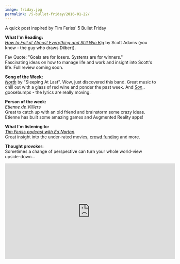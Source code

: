 ```yaml
---
image: friday.jpg
permalink: /5-bullet-friday/2016-01-22/
---
```


A quick post inspired by Tim Feriss' 5 Bullet Friday

**What I'm Reading:** 
<br>_<a href="http://amzn.to/1WAyepX" target="_blank">How to Fail at Almost Everything and Still Win Big</a>_ by Scott Adams (you know - the guy who draws Dilbert). 

Fav Quote: "Goals are for losers. Systems are for winners." 
<br>Fascinating ideas on how to manage life and work and insight into Scott's life. Full review coming soon.

**Song of the Week:** 
<br>_<a href="https://soundcloud.com/sleepingatlast/north" target="_blank">North</a>_ by "Sleeping At Last".
Wow, just discovered this band. Great music to chill out with a glass of red wine and ponder the past week. And _<a href="https://soundcloud.com/sleepingatlast/son" target="_blank">Son</a>_.. goosebumps - the lyrics are really moving.

**Person of the week:** 
<br>_<a href="https://www.linkedin.com/in/etiennejeandevilliers" target="_blank">Etienne de Villiers</a>_
<br>Great to catch up with an old friend and brainstorm some crazy ideas. Etienne has built some amazing games and Augmented Reality apps!

**What I'm listening to:** 
<br>_<a href="http://fourhourworkweek.com/2016/01/18/edward-norton-on-mastery-must-read-books-and-the-future-of-crowdfunding/" target="_blank">Tim Feriss podcast with Ed Norton</a>._
<br>Great insight into the under-rated movies, <a href="https://www.crowdrise.com/" target="_blank">crowd funding</a> and more.

**Thought provoker:** 
<br>Sometimes a change of perspective can turn your whole world-view upside-down...

<iframe width="560" height="315" src="https://www.youtube.com/embed/I9ficvPdpZg" frameborder="0" allowfullscreen></iframe>

